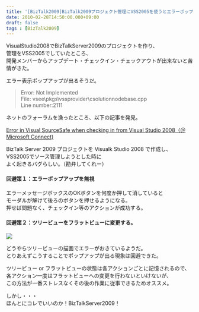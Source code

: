 ```yaml
---
title: '[BizTalk2009]BizTalk2009プロジェクト管理にVSS2005を使うとエラーポップアップ！'
date: 2010-02-28T14:50:00.000+09:00
draft: false
tags : [BizTalk2009]
---
```


VisualStudio2008でBizTalkServer2009のプロジェクトを作り、  
管理をVSS2005でしていたところ、  
開発メンバーからアップデート・チェックイン・チェックアウトが出来ないと苦情がきた。  
  
エラー表示ポップアップが出るそうだ。  
  

> Error: Not Implemented  
> File: vsee\\pkgs\\vssprovider\\csolutionnodebase.cpp  
> Line number:2111

ネットのフォーラムを漁ったところ、以下の記事を発見。  
  
[Error in Visual SourceSafe when checking in from Visual Studio 2008（＠Microsoft Connect)](http://connect.microsoft.com/VisualStudio/feedback/ViewFeedback.aspx?FeedbackID=350985 "Error in Visual SourceSafe when checking in from Visual Studio 2008（＠Microsoft Connect)")  
  
BizTalk Server 2009 プロジェクトを Visualk Studio 2008 で作成し、VSS2005でソース管理しようとした時に  
よく起きるバグらしい。（勘弁してくれー）  

#### 回避策１：エラーポップアップを無視

エラーメッセージボックスのOKボタンを何度か押して消していると  
モーダルが解けて後ろのボタンを押せるようになる。  
押せば問題なく、チェックイン等のアクションが成功する。  
  
  

#### 回避策２：ツリービューをフラットビューに変更する。

  
  

![](http://docs.google.com/File?id=dhr8vrth_282fqq88kfx_b)

  
どうやらツリービューの描画でエラーがおきているようだ。  
とりあえずこうすることでポップアップが出る現象は回避できた。  
  
ツリービュー or フラットビューの状態は各アクションごとに記憶されるので、  
各アクション一度はフラットビューへの変更を行わないといけないが、  
この方法が一番ストレスなくその後の作業に従事できるためオススメ。  
  
  
  
しかし・・・  
ほんとにコレでいいのか！BizTalkServer2009！